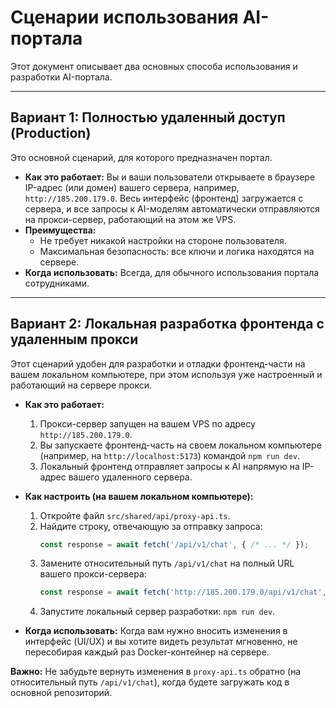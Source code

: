 # Сценарии использования AI-портала

Этот документ описывает два основных способа использования и разработки AI-портала.

---

## Вариант 1: Полностью удаленный доступ (Production)

Это основной сценарий, для которого предназначен портал.

-   **Как это работает:** Вы и ваши пользователи открываете в браузере IP-адрес (или домен) вашего сервера, например, `http://185.200.179.0`. Весь интерфейс (фронтенд) загружается с сервера, и все запросы к AI-моделям автоматически отправляются на прокси-сервер, работающий на этом же VPS.
-   **Преимущества:**
    -   Не требует никакой настройки на стороне пользователя.
    -   Максимальная безопасность: все ключи и логика находятся на сервере.
-   **Когда использовать:** Всегда, для обычного использования портала сотрудниками.

---

## Вариант 2: Локальная разработка фронтенда с удаленным прокси

Этот сценарий удобен для разработки и отладки фронтенд-части на вашем локальном компьютере, при этом используя уже настроенный и работающий на сервере прокси.

-   **Как это работает:**
    1.  Прокси-сервер запущен на вашем VPS по адресу `http://185.200.179.0`.
    2.  Вы запускаете фронтенд-часть на своем локальном компьютере (например, на `http://localhost:5173`) командой `npm run dev`.
    3.  Локальный фронтенд отправляет запросы к AI напрямую на IP-адрес вашего удаленного сервера.

-   **Как настроить (на вашем локальном компьютере):**
    1.  Откройте файл `src/shared/api/proxy-api.ts`.
    2.  Найдите строку, отвечающую за отправку запроса:
        ```typescript
        const response = await fetch('/api/v1/chat', { /* ... */ });
        ```
    3.  Замените относительный путь `/api/v1/chat` на полный URL вашего прокси-сервера:
        ```typescript
        const response = await fetch('http://185.200.179.0/api/v1/chat', { /* ... */ });
        ```
    4.  Запустите локальный сервер разработки: `npm run dev`.

-   **Когда использовать:** Когда вам нужно вносить изменения в интерфейс (UI/UX) и вы хотите видеть результат мгновенно, не пересобирая каждый раз Docker-контейнер на сервере.

**Важно:** Не забудьте вернуть изменения в `proxy-api.ts` обратно (на относительный путь `/api/v1/chat`), когда будете загружать код в основной репозиторий.
